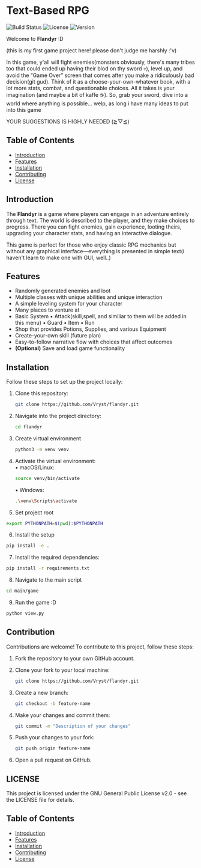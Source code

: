 # Text-Based RPG

![Build Status](https://img.shields.io/github/actions/workflow/status/Vryst/flandyr/main.yml)
![License](https://img.shields.io/github/license/Vryst/flandyr)
![Version](https://img.shields.io/github/v/release/Vryst/flandyr)

Welcome to **Flandyr** :D

(this is my first game project here! please don't judge me harshly :'v)

In this game, y'all will fight enemies(monsters obviously, there's many tribes too that could ended up having their blod on thy sword 💀), level up, and avoid the “Game Over” screen that comes after you make a ridiculously bad decision(git gud). Think of it as a choose-your-own-whatever book, with a lot more stats, combat, and questionable choices. All it takes is your imagination (and maybe a bit of kaffe ☕).
So, grab your sword, dive into a world where anything is possible... welp, as long i have many ideas to put into this game

YOUR SUGGESTIONS IS HIGHLY NEEDED (⁠≧⁠▽⁠≦⁠)

## Table of Contents

- [Introduction](#introduction)
- [Features](#features)
- [Installation](#installation)
- [Contributing](#contributing)
- [License](#license)

## Introduction

The **Flandyr** is a game where players can engage in an adventure entirely through text. The world is described to the player, and they make choices to progress. There you can fight enemies, gain experience, looting theirs, upgrading your character stats, and having an interactive dialogue.

This game is perfect for those who enjoy classic RPG mechanics but without any graphical interface—everything is presented in simple text(i haven't learn to make one with GUI, well..)

## Features

- Randomly generated enemies and loot
- Multiple classes with unique abilities and unique interaction
- A simple leveling system for your character
- Many places to venture at
- Basic System
   • Attack(skill,spell, and similiar to them will be added in this menu)
   • Guard
   • Item
   • Run
- Shop that provides Potions, Supplies, and various Equipment
- Create-your-own skill (future plan)
- Easy-to-follow narrative flow with choices that affect outcomes
- **(Optional)** Save and load game functionality

## Installation

Follow these steps to set up the project locally:

1. Clone this repository:
   ```bash
   git clone https://github.com/Vryst/flandyr.git
   ```
2. Navigate into the project directory:
   ```bash
   cd flandyr
   ```
3. Create virtual environment
   ```bash
   python3 -m venv venv
   ```
4. Activate the virtual environment:
  <br>• macOS/Linux:
     ```bash
     source venv/bin/activate
     ```
   • Windows:
     ```bash
     .\venv\Scripts\activate
     ```

5. Set project root
  ```bash
  export PYTHONPATH=$(pwd):$PYTHONPATH
  ```

6. Install the setup
  ```bash
  pip install -e .
  ```

7. Install the required dependencies:
  ```bash
  pip install -r requirements.txt
  ```

8. Navigate to the main script
  ```bash
  cd main/game
  ```

9. Run the game :D
  ```bash
  python view.py
  ```

## Contribution

Contributions are welcome! To contribute to this project, follow these steps:

1. Fork the repository to your own GitHub account.

2. Clone your fork to your local machine:
   ```bash
   git clone https://github.com/Vryst/flandyr.git
   ```

3. Create a new branch:
   ```bash
   git checkout -b feature-name
   ```

4. Make your changes and commit them:
   ```bash
   git commit -m "Description of your changes"
   ```

5. Push your changes to your fork:
   ```bash
   git push origin feature-name
   ```

6. Open a pull request on GitHub.

## LICENSE

This project is licensed under the GNU General Public License v2.0 - see the LICENSE file for details.


## Table of Contents

- [Introduction](#introduction)
- [Features](#features)
- [Installation](#installation)
- [Contributing](#contributing)
- [License](#license)

